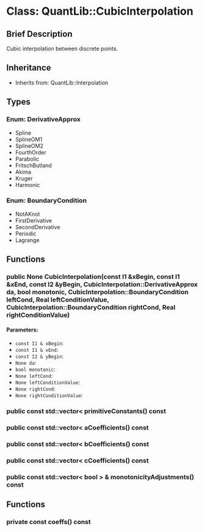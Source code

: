 # Class: QuantLib::CubicInterpolation

## Brief Description
Cubic interpolation between discrete points. 

## Inheritance
- Inherits from: QuantLib::Interpolation

## Types
### Enum: DerivativeApprox
- Spline
- SplineOM1
- SplineOM2
- FourthOrder
- Parabolic
- FritschButland
- Akima
- Kruger
- Harmonic

### Enum: BoundaryCondition
- NotAKnot
- FirstDerivative
- SecondDerivative
- Periodic
- Lagrange

## Functions
### public None CubicInterpolation(const I1 &xBegin, const I1 &xEnd, const I2 &yBegin, CubicInterpolation::DerivativeApprox da, bool monotonic, CubicInterpolation::BoundaryCondition leftCond, Real leftConditionValue, CubicInterpolation::BoundaryCondition rightCond, Real rightConditionValue)

#### Parameters:
- `const I1 & xBegin`: 
- `const I1 & xEnd`: 
- `const I2 & yBegin`: 
- `None da`: 
- `bool monotonic`: 
- `None leftCond`: 
- `None leftConditionValue`: 
- `None rightCond`: 
- `None rightConditionValue`: 

### public const std::vector<  primitiveConstants() const


### public const std::vector<  aCoefficients() const


### public const std::vector<  bCoefficients() const


### public const std::vector<  cCoefficients() const


### public const std::vector< bool > & monotonicityAdjustments() const


## Functions
### private const  coeffs() const


